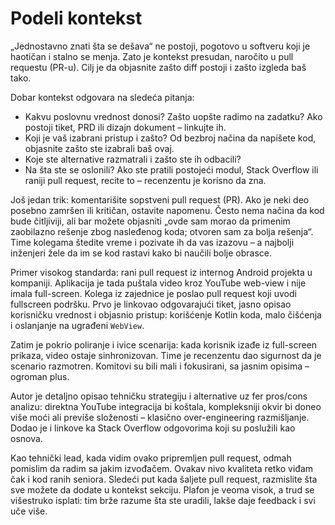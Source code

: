 # Podeli kontekst

„Jednostavno znati šta se dešava“ ne postoji, pogotovo u softveru koji je haotičan i stalno se menja. Zato je kontekst presudan, naročito u pull requestu (PR-u). Cilj je da objasnite zašto diff postoji i zašto izgleda baš tako.

Dobar kontekst odgovara na sledeća pitanja:
- Kakvu poslovnu vrednost donosi? Zašto uopšte radimo na zadatku? Ako postoji tiket, PRD ili dizajn dokument – linkujte ih.
- Koji je vaš izabrani pristup i zašto? Od bezbroj načina da napišete kod, objasnite zašto ste izabrali baš ovaj.
- Koje ste alternative razmatrali i zašto ste ih odbacili?
- Na šta ste se oslonili? Ako ste pratili postojeći modul, Stack Overflow ili raniji pull request, recite to – recenzentu je korisno da zna.

Još jedan trik: komentarišite sopstveni pull request (PR). Ako je neki deo posebno zamršen ili kritičan, ostavite napomenu. Često nema načina da kod bude čitljiviji, ali bar možete objasniti „ovde sam morao da primenim zaobilazno rešenje zbog nasleđenog koda; otvoren sam za bolja rešenja“. Time kolegama štedite vreme i pozivate ih da vas izazovu – a najbolji inženjeri žele da im se kod rastavi kako bi naučili bolje obrasce.

Primer visokog standarda: rani pull request iz internog Android projekta u kompaniji. Aplikacija je tada puštala video kroz YouTube web-view i nije imala full-screen. Kolega iz zajednice je poslao pull request koji uvodi fullscreen podršku. Prvo je linkovao odgovarajući tiket, jasno opisao korisničku vrednost i objasnio pristup: korišćenje Kotlin koda, malo čišćenja i oslanjanje na ugrađeni `WebView`.

Zatim je pokrio poliranje i ivice scenarija: kada korisnik izađe iz full-screen prikaza, video ostaje sinhronizovan. Time je recenzentu dao sigurnost da je scenario razmotren. Komitovi su bili mali i fokusirani, sa jasnim opisima – ogroman plus.

Autor je detaljno opisao tehničku strategiju i alternative uz fer pros/cons analizu: direktna YouTube integracija bi koštala, kompleksniji okvir bi doneo više moći ali previše složenosti – klasično over-engineering razmišljanje. Dodao je i linkove ka Stack Overflow odgovorima koji su poslužili kao osnova.

Kao tehnički lead, kada vidim ovako pripremljen pull request, odmah pomislim da radim sa jakim izvođačem. Ovakav nivo kvaliteta retko viđam čak i kod ranih seniora. Sledeći put kada šaljete pull request, razmislite šta sve možete da dodate u kontekst sekciju. Plafon je veoma visok, a trud se višestruko isplati: tim brže razume šta ste uradili, lakše daje feedback i svi uče više.
